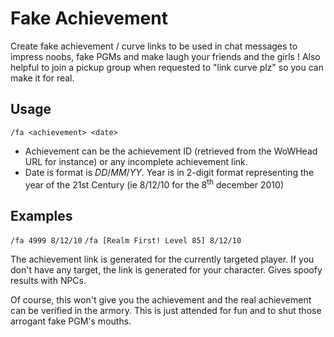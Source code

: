 Fake Achievement
================
Create fake achievement / curve links to be used in chat messages to impress noobs, fake PGMs and make laugh your friends and the girls ! Also helpful to join a pickup group when requested to "link curve plz" so you can make it for real.

Usage
-----
`/fa <achievement> <date>`
* Achievement can be the achievement ID (retrieved from the WoWHead URL for instance) or any incomplete achievement link.
* Date is format is *DD*/*MM*/*YY*. Year is in 2-digit format representing the year of the 21st Century (ie 8/12/10 for the 8<sup>th</sup> december 2010)

Examples
--------
`/fa 4999 8/12/10`
`/fa [Realm First! Level 85] 8/12/10`

The achievement link is generated for the currently targeted player. If you don't have any target, the link is generated for your character. Gives spoofy results with NPCs.

Of course, this won't give you the achievement and the real achievement can be verified in the armory. This is just attended for fun and to shut those arrogant fake PGM's mouths.
